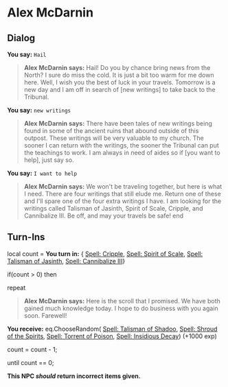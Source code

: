# Alex McDarnin
## Dialog

**You say:** `Hail`



>**Alex McDarnin says:** Hail! Do you by chance bring news from the North? I sure do miss the cold. It is just a bit too warm for me down here. Well, I wish you the best of luck in your travels. Tomorrow is a new day and I am off in search of [new writings] to take back to the Tribunal.

**You say:** `new writings`



>**Alex McDarnin says:** There have been tales of new writings being found in some of the ancient ruins that abound outside of this outpost. These writings will be very valuable to my church. The sooner I can return with the writings, the sooner the Tribunal can put the teachings to work. I am always in need of aides so if [you want to help], just say so.

**You say:** `I want to help`



>**Alex McDarnin says:** We won't be traveling together, but here is what I need. There are four writings that still elude me. Return one of these and I'll spare one of the four extra writings I have. I am looking for the writings called Talisman of Jasinth, Spirit of Scale, Cripple, and Cannibalize III. Be off, and may your travels be safe!
end

## Turn-Ins



local count =  **You turn in:**  { [Spell: Cripple](/item/19269),  [Spell: Spirit of Scale](/item/19238),  [Spell: Talisman of Jasinth](/item/19264),  [Spell: Cannibalize III](/item/19272)}

if(count > 0) then


repeat



>**Alex McDarnin says:** Here is the scroll that I promised. We have both gained much knowledge today. I hope to do business with you again soon. Farewell!



 **You receive:** eq.ChooseRandom( [Spell: Talisman of Shadoo](/item/19267), [Spell: Shroud of the Spirits](/item/19271), [Spell: Torrent of Poison](/item/19274), [Spell: Insidious Decay](/item/19266)) (+1000 exp)



count = count - 1;


until count == 0;

**This NPC *should* return incorrect items given.**





